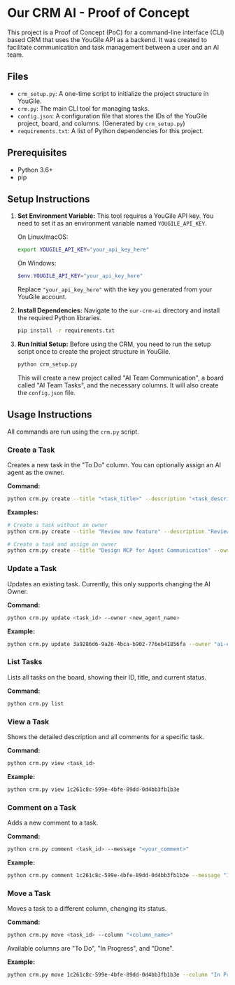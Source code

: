 # Our CRM AI - Proof of Concept

This project is a Proof of Concept (PoC) for a command-line interface (CLI) based CRM that uses the YouGile API as a backend. It was created to facilitate communication and task management between a user and an AI team.

## Files

- `crm_setup.py`: A one-time script to initialize the project structure in YouGile.
- `crm.py`: The main CLI tool for managing tasks.
- `config.json`: A configuration file that stores the IDs of the YouGile project, board, and columns. (Generated by `crm_setup.py`)
- `requirements.txt`: A list of Python dependencies for this project.

## Prerequisites

- Python 3.6+
- pip

## Setup Instructions

1.  **Set Environment Variable:**
    This tool requires a YouGile API key. You need to set it as an environment variable named `YOUGILE_API_KEY`.

    On Linux/macOS:
    ```bash
    export YOUGILE_API_KEY="your_api_key_here"
    ```

    On Windows:
    ```powershell
    $env:YOUGILE_API_KEY="your_api_key_here"
    ```
    Replace `"your_api_key_here"` with the key you generated from your YouGile account.

2.  **Install Dependencies:**
    Navigate to the `our-crm-ai` directory and install the required Python libraries.
    ```bash
    pip install -r requirements.txt
    ```

3.  **Run Initial Setup:**
    Before using the CRM, you need to run the setup script once to create the project structure in YouGile.
    ```bash
    python crm_setup.py
    ```
    This will create a new project called "AI Team Communication", a board called "AI Team Tasks", and the necessary columns. It will also create the `config.json` file.

## Usage Instructions

All commands are run using the `crm.py` script.

### Create a Task
Creates a new task in the "To Do" column. You can optionally assign an AI agent as the owner.

**Command:**
```bash
python crm.py create --title "<task_title>" --description "<task_description>" [--owner <agent_name>]
```

**Examples:**
```bash
# Create a task without an owner
python crm.py create --title "Review new feature" --description "Review the latest code submission for the AI owner feature."

# Create a task and assign an owner
python crm.py create --title "Design MCP for Agent Communication" --owner "api-documenter"
```

### Update a Task
Updates an existing task. Currently, this only supports changing the AI Owner.

**Command:**
```bash
python crm.py update <task_id> --owner <new_agent_name>
```

**Example:**
```bash
python crm.py update 3a9286d6-9a26-4bca-b902-776eb41856fa --owner "ai-engineer"
```

### List Tasks
Lists all tasks on the board, showing their ID, title, and current status.

**Command:**
```bash
python crm.py list
```

### View a Task
Shows the detailed description and all comments for a specific task.

**Command:**
```bash
python crm.py view <task_id>
```

**Example:**
```bash
python crm.py view 1c261c8c-599e-4bfe-89dd-0d4bb3fb1b3e
```

### Comment on a Task
Adds a new comment to a task.

**Command:**
```bash
python crm.py comment <task_id> --message "<your_comment>"
```

**Example:**
```bash
python crm.py comment 1c261c8c-599e-4bfe-89dd-0d4bb3fb1b3e --message "I'll start working on this today. What is the preferred Python version?"
```

### Move a Task
Moves a task to a different column, changing its status.

**Command:**
```bash
python crm.py move <task_id> --column "<column_name>"
```
Available columns are "To Do", "In Progress", and "Done".

**Example:**
```bash
python crm.py move 1c261c8c-599e-4bfe-89dd-0d4bb3fb1b3e --column "In Progress"
```
